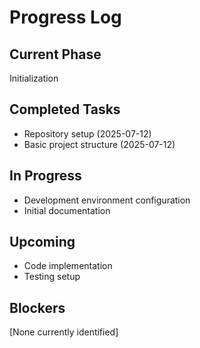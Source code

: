 # Progress Log

## Current Phase
Initialization

## Completed Tasks
- Repository setup (2025-07-12)
- Basic project structure (2025-07-12)

## In Progress
- Development environment configuration
- Initial documentation

## Upcoming
- Code implementation
- Testing setup

## Blockers
[None currently identified]
